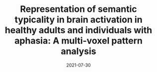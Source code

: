 ---
title: "Representation of semantic typicality in brain activation in healthy adults and individuals with aphasia: A multi-voxel pattern analysis"
collection: publications
category: manuscripts
permalink: /publication/2021-mvpa-7
date: 2021-07-30
venue: 'Neuropsychological rehabilitation'
paperurl: 'http://ranli-aphasia.github.io/files/pub7.pdf'
citation: '<b>Li, R.</b>, Perrachione, T. K., Tourville, J. A., & Kiran, S. (2021). Representation of semantic typicality in brain activation in healthy adults and individuals with aphasia: A multi-voxel pattern analysis. <i>Neuropsychologia, 158</i>, 107893.'
order: 7
---